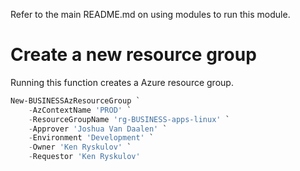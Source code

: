 
Refer to the main README.md on using modules to run this module.

# Create a new resource group
Running this function creates a Azure resource group.


```powershell
New-BUSINESSAzResourceGroup `
    -AzContextName 'PROD' `
    -ResourceGroupName 'rg-BUSINESS-apps-linux' `
    -Approver 'Joshua Van Daalen' `
    -Environment 'Development' `
    -Owner 'Ken Ryskulov' `
    -Requestor 'Ken Ryskulov'
```
